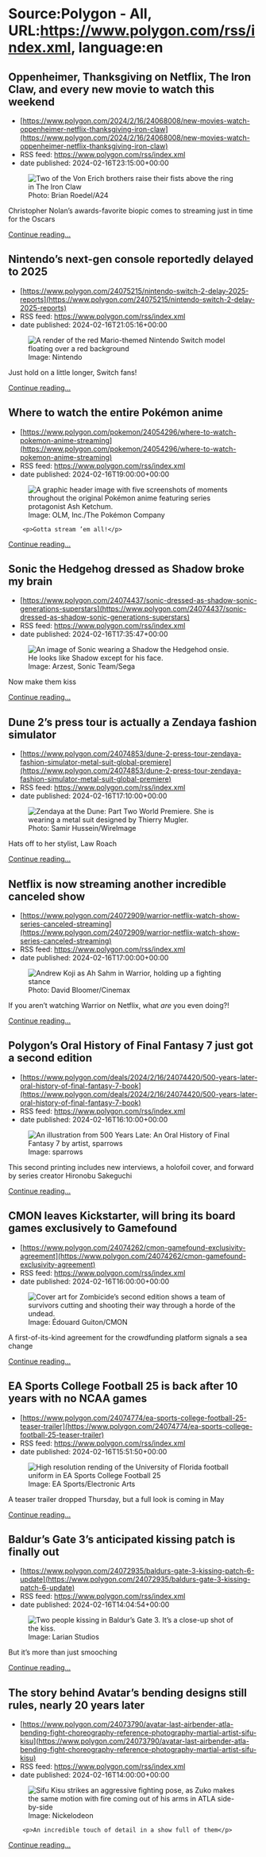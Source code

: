 # Source:Polygon -  All, URL:https://www.polygon.com/rss/index.xml, language:en

## Oppenheimer, Thanksgiving on Netflix, The Iron Claw, and every new movie to watch this weekend
 - [https://www.polygon.com/2024/2/16/24068008/new-movies-watch-oppenheimer-netflix-thanksgiving-iron-claw](https://www.polygon.com/2024/2/16/24068008/new-movies-watch-oppenheimer-netflix-thanksgiving-iron-claw)
 - RSS feed: https://www.polygon.com/rss/index.xml
 - date published: 2024-02-16T23:15:00+00:00

<figure>
      <img alt="Two of the Von Erich brothers raise their fists above the ring in The Iron Claw" src="https://cdn.vox-cdn.com/thumbor/Kh8gx8XhUEMHOaUBu7KQzuNloww=/0x188:2000x1313/640x360/cdn.vox-cdn.com/uploads/chorus_image/image/73145722/xNWnYXaj.0.jpg" />
        <figcaption>Photo: Brian Roedel/A24</figcaption>
    </figure>

  <p>Christopher Nolan’s awards-favorite biopic comes to streaming just in time for the Oscars</p>
  <p>
    <a href="https://www.polygon.com/2024/2/16/24068008/new-movies-watch-oppenheimer-netflix-thanksgiving-iron-claw">Continue reading&hellip;</a>
  </p>

## Nintendo’s next-gen console reportedly delayed to 2025
 - [https://www.polygon.com/24075215/nintendo-switch-2-delay-2025-reports](https://www.polygon.com/24075215/nintendo-switch-2-delay-2025-reports)
 - RSS feed: https://www.polygon.com/rss/index.xml
 - date published: 2024-02-16T21:05:16+00:00

<figure>
      <img alt="A render of the red Mario-themed Nintendo Switch model floating over a red background" src="https://cdn.vox-cdn.com/thumbor/_V2HDseoDys1nM81eoAvYsgqZhA=/0x0:1920x1080/640x360/cdn.vox-cdn.com/uploads/chorus_image/image/73145462/mario_switch_.0.jpg" />
        <figcaption>Image: Nintendo</figcaption>
    </figure>

  <p>Just hold on a little longer, Switch fans!</p>
  <p>
    <a href="https://www.polygon.com/24075215/nintendo-switch-2-delay-2025-reports">Continue reading&hellip;</a>
  </p>

## Where to watch the entire Pokémon anime
 - [https://www.polygon.com/pokemon/24054296/where-to-watch-pokemon-anime-streaming](https://www.polygon.com/pokemon/24054296/where-to-watch-pokemon-anime-streaming)
 - RSS feed: https://www.polygon.com/rss/index.xml
 - date published: 2024-02-16T19:00:00+00:00

<figure>
      <img alt="A graphic header image with five screenshots of moments throughout the original Pokémon anime featuring series protagonist Ash Ketchum." src="https://cdn.vox-cdn.com/thumbor/wVrz3CZnoalmTXOz78DUtNxqFdg=/0x115:2190x1347/640x360/cdn.vox-cdn.com/uploads/chorus_image/image/73145106/pokemon_streaming_header.0.jpg" />
        <figcaption>Image: OLM, Inc./The Pokémon Company</figcaption>
    </figure>


  		<p>Gotta stream ’em all!</p>
  <p>
    <a href="https://www.polygon.com/pokemon/24054296/where-to-watch-pokemon-anime-streaming">Continue reading&hellip;</a>
  </p>

## Sonic the Hedgehog dressed as Shadow broke my brain
 - [https://www.polygon.com/24074437/sonic-dressed-as-shadow-sonic-generations-superstars](https://www.polygon.com/24074437/sonic-dressed-as-shadow-sonic-generations-superstars)
 - RSS feed: https://www.polygon.com/rss/index.xml
 - date published: 2024-02-16T17:35:47+00:00

<figure>
      <img alt="An image of Sonic wearing a Shadow the Hedgehod onsie. He looks like Shadow except for his face. " src="https://cdn.vox-cdn.com/thumbor/VaV0zZLweMqhkBYEhC99VP6fagk=/0x0:1920x1080/640x360/cdn.vox-cdn.com/uploads/chorus_image/image/73144817/vlcsnap_2024_02_15_16h10m19s428.0.png" />
        <figcaption>Image: Arzest, Sonic Team/Sega</figcaption>
    </figure>

  <p>Now make them kiss</p>
  <p>
    <a href="https://www.polygon.com/24074437/sonic-dressed-as-shadow-sonic-generations-superstars">Continue reading&hellip;</a>
  </p>

## Dune 2’s press tour is actually a Zendaya fashion simulator
 - [https://www.polygon.com/24074853/dune-2-press-tour-zendaya-fashion-simulator-metal-suit-global-premiere](https://www.polygon.com/24074853/dune-2-press-tour-zendaya-fashion-simulator-metal-suit-global-premiere)
 - RSS feed: https://www.polygon.com/rss/index.xml
 - date published: 2024-02-16T17:10:00+00:00

<figure>
      <img alt="Zendaya at the Dune: Part Two World Premiere. She is wearing a metal suit designed by Thierry Mugler." src="https://cdn.vox-cdn.com/thumbor/nBYW5SNzKsmfSdjWVuCBxlDGb_0=/0x171:2232x1427/640x360/cdn.vox-cdn.com/uploads/chorus_image/image/73144715/2013943743.0.jpg" />
        <figcaption>Photo: Samir Hussein/WireImage</figcaption>
    </figure>

  <p>Hats off to her stylist, Law Roach</p>
  <p>
    <a href="https://www.polygon.com/24074853/dune-2-press-tour-zendaya-fashion-simulator-metal-suit-global-premiere">Continue reading&hellip;</a>
  </p>

## Netflix is now streaming another incredible canceled show
 - [https://www.polygon.com/24072909/warrior-netflix-watch-show-series-canceled-streaming](https://www.polygon.com/24072909/warrior-netflix-watch-show-series-canceled-streaming)
 - RSS feed: https://www.polygon.com/rss/index.xml
 - date published: 2024-02-16T17:00:00+00:00

<figure>
      <img alt="Andrew Koji as Ah Sahm in Warrior, holding up a fighting stance" src="https://cdn.vox-cdn.com/thumbor/ocmyVxnGPhxsVtCOLF7DsqTqWOU=/0x0:1200x675/640x360/cdn.vox-cdn.com/uploads/chorus_image/image/73144673/1_1RnQ_Y2cZ8uQyJa5Zg9MWw.0.jpeg" />
        <figcaption>Photo: David Bloomer/Cinemax</figcaption>
    </figure>

  <p>If you aren’t watching Warrior on Netflix, what <em>are</em> you even doing?!</p>
  <p>
    <a href="https://www.polygon.com/24072909/warrior-netflix-watch-show-series-canceled-streaming">Continue reading&hellip;</a>
  </p>

## Polygon’s Oral History of Final Fantasy 7 just got a second edition
 - [https://www.polygon.com/deals/2024/2/16/24074420/500-years-later-oral-history-of-final-fantasy-7-book](https://www.polygon.com/deals/2024/2/16/24074420/500-years-later-oral-history-of-final-fantasy-7-book)
 - RSS feed: https://www.polygon.com/rss/index.xml
 - date published: 2024-02-16T16:10:00+00:00

<figure>
      <img alt="An illustration from 500 Years Late: An Oral History of Final Fantasy 7 by artist, sparrows" src="https://cdn.vox-cdn.com/thumbor/SYtR02mz27ve1uBiGqoc9SZs76c=/0x100:1920x1180/640x360/cdn.vox-cdn.com/uploads/chorus_image/image/73144509/fyl_2nd_dps_1_1920x1280.0.jpg" />
        <figcaption>Image: sparrows</figcaption>
    </figure>

  <p>This second printing includes new interviews, a holofoil cover, and forward by series creator Hironobu Sakeguchi</p>
  <p>
    <a href="https://www.polygon.com/deals/2024/2/16/24074420/500-years-later-oral-history-of-final-fantasy-7-book">Continue reading&hellip;</a>
  </p>

## CMON leaves Kickstarter, will bring its board games exclusively to Gamefound
 - [https://www.polygon.com/24074262/cmon-gamefound-exclusivity-agreement](https://www.polygon.com/24074262/cmon-gamefound-exclusivity-agreement)
 - RSS feed: https://www.polygon.com/rss/index.xml
 - date published: 2024-02-16T16:00:00+00:00

<figure>
      <img alt="Cover art for Zombicide’s second edition shows a team of survivors cutting and shooting their way through a horde of the undead." src="https://cdn.vox-cdn.com/thumbor/PcQlm6UvbWCNfcZUsgrhftPFkOQ=/0x0:3000x1688/640x360/cdn.vox-cdn.com/uploads/chorus_image/image/73144458/edouard_guiton_zombicide_reboot_cover_cropped.0.jpg" />
        <figcaption>Image: Édouard Guiton/CMON</figcaption>
    </figure>

  <p>A first-of-its-kind agreement for the crowdfunding platform signals a sea change</p>
  <p>
    <a href="https://www.polygon.com/24074262/cmon-gamefound-exclusivity-agreement">Continue reading&hellip;</a>
  </p>

## EA Sports College Football 25 is back after 10 years with no NCAA games
 - [https://www.polygon.com/24074774/ea-sports-college-football-25-teaser-trailer](https://www.polygon.com/24074774/ea-sports-college-football-25-teaser-trailer)
 - RSS feed: https://www.polygon.com/rss/index.xml
 - date published: 2024-02-16T15:51:50+00:00

<figure>
      <img alt="High resolution rending of the University of Florida football uniform in EA Sports College Football 25" src="https://cdn.vox-cdn.com/thumbor/qOXEWVSkpkn6zVMcdxP1C8ZTX_Y=/55x0:1975x1080/640x360/cdn.vox-cdn.com/uploads/chorus_image/image/73144422/CFB25_UF_jersey_WM.0.png" />
        <figcaption>Image: EA Sports/Electronic Arts</figcaption>
    </figure>

  <p>A teaser trailer dropped Thursday, but a full look is coming in May</p>
  <p>
    <a href="https://www.polygon.com/24074774/ea-sports-college-football-25-teaser-trailer">Continue reading&hellip;</a>
  </p>

## Baldur’s Gate 3’s anticipated kissing patch is finally out
 - [https://www.polygon.com/24072935/baldurs-gate-3-kissing-patch-6-update](https://www.polygon.com/24072935/baldurs-gate-3-kissing-patch-6-update)
 - RSS feed: https://www.polygon.com/rss/index.xml
 - date published: 2024-02-16T14:04:54+00:00

<figure>
      <img alt="Two people kissing in Baldur’s Gate 3. It’s a close-up shot of the kiss." src="https://cdn.vox-cdn.com/thumbor/vIa2Xod0RGcLWiRTuCfNDzDkHNg=/73x214:1306x908/640x360/cdn.vox-cdn.com/uploads/chorus_image/image/73144088/GGc2cGkWAAAtglL.0.jpg" />
        <figcaption>Image: Larian Studios</figcaption>
    </figure>

  <p>But it’s more than just smooching</p>
  <p>
    <a href="https://www.polygon.com/24072935/baldurs-gate-3-kissing-patch-6-update">Continue reading&hellip;</a>
  </p>

## The story behind Avatar’s bending designs still rules, nearly 20 years later
 - [https://www.polygon.com/24073790/avatar-last-airbender-atla-bending-fight-choreography-reference-photography-martial-artist-sifu-kisu](https://www.polygon.com/24073790/avatar-last-airbender-atla-bending-fight-choreography-reference-photography-martial-artist-sifu-kisu)
 - RSS feed: https://www.polygon.com/rss/index.xml
 - date published: 2024-02-16T14:00:00+00:00

<figure>
      <img alt="Sifu Kisu strikes an aggressive fighting pose, as Zuko makes the same motion with fire coming out of his arms in ATLA side-by-side" src="https://cdn.vox-cdn.com/thumbor/5OhPpO0JncD_ivjhNsG8YXD1bCE=/0x12:1437x820/640x360/cdn.vox-cdn.com/uploads/chorus_image/image/73143984/kisufirebendingfinal.0.jpg" />
        <figcaption>Image: Nickelodeon</figcaption>
    </figure>


  		<p>An incredible touch of detail in a show full of them</p>
  <p>
    <a href="https://www.polygon.com/24073790/avatar-last-airbender-atla-bending-fight-choreography-reference-photography-martial-artist-sifu-kisu">Continue reading&hellip;</a>
  </p>


